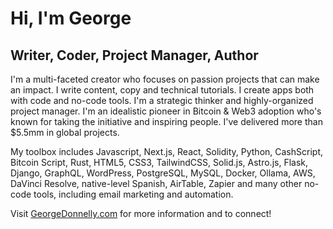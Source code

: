 # Hi, I'm George

## Writer, Coder, Project Manager, Author

I'm a multi-faceted creator who focuses on passion projects that can make an impact. I write content, copy and technical tutorials. I create apps both with code and no-code tools. I'm a strategic thinker and highly-organized project manager. I'm an idealistic pioneer in Bitcoin & Web3 adoption who's known for taking the initiative and inspiring people. I've delivered more than $5.5mm in global projects.

My toolbox includes Javascript, Next.js, React, Solidity, Python, CashScript, Bitcoin Script, Rust, HTML5, CSS3, TailwindCSS, Solid.js, Astro.js, Flask, Django, GraphQL, WordPress, PostgreSQL, MySQL, Docker, Ollama, AWS, DaVinci Resolve, native-level Spanish, AirTable, Zapier and many other no-code tools, including email marketing and automation.

Visit [GeorgeDonnelly.com](https://GeorgeDonnelly.com) for more information and to connect!

